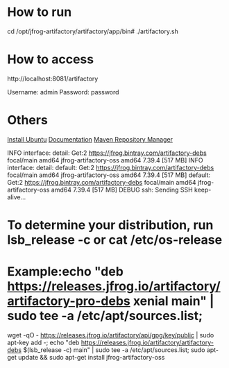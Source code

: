 # How to run

cd /opt/jfrog-artifactory/artifactory/app/bin# 
./artifactory.sh

# How to access

http://localhost:8081/artifactory

Username: admin
Password: password

# Others

[Install Ubuntu](https://computingforgeeks.com/how-to-install-jfrog-artifactory-on-ubuntu-linux/)
[Documentation](https://www.jfrog.com/confluence/display/JFROG/JFrog+Artifactory)
[Maven Repository Manager](https://maven.apache.org/repository-management.html)


INFO interface: detail: Get:2 https://jfrog.bintray.com/artifactory-debs focal/main amd64 jfrog-artifactory-oss amd64 7.39.4 [517 MB]
INFO interface: detail:     default: Get:2 https://jfrog.bintray.com/artifactory-debs focal/main amd64 jfrog-artifactory-oss amd64 7.39.4 [517 MB]
default: Get:2 https://jfrog.bintray.com/artifactory-debs focal/main amd64 jfrog-artifactory-oss amd64 7.39.4 [517 MB]
DEBUG ssh: Sending SSH keep-alive...


# To determine your distribution, run lsb_release -c or cat /etc/os-release
# Example:echo "deb https://releases.jfrog.io/artifactory/artifactory-pro-debs xenial main" | sudo tee -a /etc/apt/sources.list;
wget -qO - https://releases.jfrog.io/artifactory/api/gpg/key/public | sudo apt-key add -;
echo "deb https://releases.jfrog.io/artifactory/artifactory-debs $(lsb_release -c) main" | sudo tee -a /etc/apt/sources.list;
sudo apt-get update && sudo apt-get install jfrog-artifactory-oss